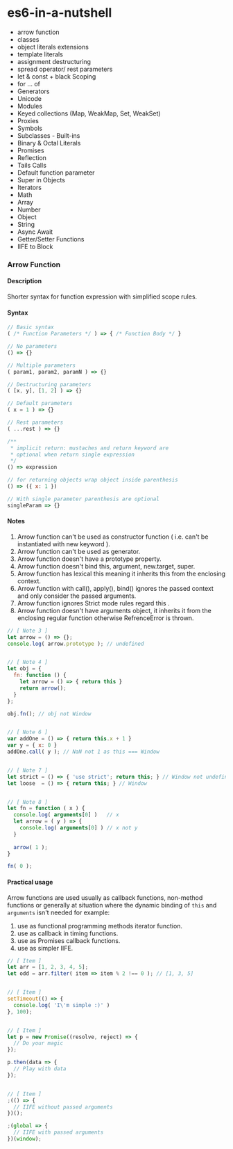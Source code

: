 # es6-in-a-nutshell
+ arrow function
+ classes
+ object literals extensions
+ template literals
+ assignment destructuring
+ spread operator/ rest parameters
+ let & const + black Scoping
+ for ... of
+ Generators
+ Unicode
+ Modules
+ Keyed collections (Map, WeakMap, Set, WeakSet)
+ Proxies
+ Symbols
+ Subclasses - Built-ins
+ Binary & Octal Literals
+ Promises
+ Reflection
+ Tails Calls
+ Default function parameter
+ Super in Objects
+ Iterators
+ Math
+ Array
+ Number
+ Object
+ String
+ Async Await
+ Getter/Setter Functions
+ IIFE to Block


### Arrow Function

#### Description

Shorter syntax for function expression with simplified scope rules.




#### Syntax

```javascript
// Basic syntax
( /* Function Parameters */ ) => { /* Function Body */ }

// No parameters
() => {}

// Multiple parameters
( param1, param2, paramN ) => {}

// Destructuring parameters
( [x, y], [1, 2] ) => {}

// Default parameters
( x = 1 ) => {}

// Rest parameters
( ...rest ) => {}

/**
 * implicit return: mustaches and return keyword are
 * optional when return single expression
 */
() => expression

// for returning objects wrap object inside parenthesis
() => ({ x: 1 })

// With single parameter parenthesis are optional
singleParam => {} 
```



#### Notes

1. Arrow function can't be used as constructor function ( i.e. can't be instantiated with new keyword ).
2. Arrow function can't be used as generator.
3. Arrow function doesn't have a prototype property.
4. Arrow function doesn't bind this, argument, new.target, super.
5. Arrow function has lexical this meaning it inherits this from the enclosing context.
6. Arrow function with call(), apply(), bind() ignores the passed context and only consider the passed arguments.
7. Arrow function ignores Strict mode rules regard this .
8. Arrow function doesn't have arguments object, it inherits it from the enclosing regular function otherwise RefrenceError is thrown.

```javascript
// [ Note 3 ]
let arrow = () => {}; 
console.log( arrow.prototype ); // undefined


// [ Note 4 ]
let obj = { 
  fn: function () { 
    let arrow = () => { return this }
    return arrow();
  }
};

obj.fn(); // obj not Window


// [ Note 6 ] 
var addOne = () => { return this.x + 1 }
var y = { x: 0 }
addOne.call( y ); // NaN not 1 as this === Window


// [ Note 7 ] 
let strict = () => { 'use strict'; return this; } // Window not undefined 
let loose  = () => { return this; } // Window


// [ Note 8 ]
let fn = function ( x ) {
  console.log( arguments[0] )   // x
  let arrow = ( y ) => { 
    console.log( arguments[0] ) // x not y 
  }
  
  arrow( 1 );
}

fn( 0 );
```




#### Practical usage

Arrow functions are used usually as callback functions, non-method functions or generally at situation where the dynamic binding of `this` and `arguments` isn't needed for example:

1. use as functional programming methods iterator function.
2. use as callback in timing functions.
3. use as Promises callback functions.
4. use as simpler IIFE.

```javascript
// [ Item ]
let arr = [1, 2, 3, 4, 5];
let odd = arr.filter( item => item % 2 !== 0 ); // [1, 3, 5]


// [ Item ]
setTimeout(() => {
  console.log( 'I\'m simple :)' )
}, 100);


// [ Item ]
let p = new Promise((resolve, reject) => {
  // Do your magic
});

p.then(data => {
  // Play with data
});


// [ Item ]
;(() => {
  // IIFE without passed arguments
})();

;(global => {
  // IIFE with passed arguments
})(window);
``` 
